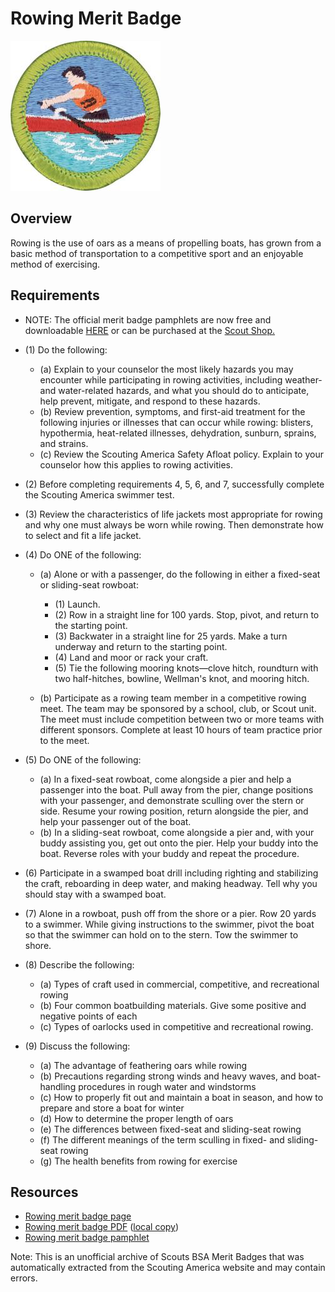 

# Rowing Merit Badge

![Rowing Merit Badge](images/rowing-merit-badge.jpg)

## Overview



Rowing is the use of oars as a means of propelling boats, has grown from a basic method of transportation to a competitive sport and an enjoyable method of exercising.

## Requirements

* NOTE:  The official merit badge pamphlets are now free and downloadable  [HERE](https://filestore.scouting.org/filestore/Merit_Badge_ReqandRes/Pamphlets/Rowing.pdf) or can be purchased at the [Scout Shop.](https://www.scoutshop.org/)
* (1) Do the following:
    * (a) Explain to your counselor the most likely hazards you may encounter while participating in rowing activities, including weather- and water-related hazards, and what you should do to anticipate, help prevent, mitigate, and respond to these hazards.
    * (b) Review prevention, symptoms, and first-aid treatment for the following injuries or illnesses that can occur while rowing: blisters, hypothermia, heat-related illnesses, dehydration, sunburn, sprains, and strains.
    * (c) Review the Scouting America Safety Afloat policy. Explain to your counselor how this applies to rowing activities.


* (2) Before completing requirements 4, 5, 6, and 7, successfully complete the Scouting America swimmer test.
* (3) Review the characteristics of life jackets most appropriate for rowing and why one must always be worn while rowing. Then demonstrate how to select and fit a life jacket.
* (4) Do ONE of the following:
    * (a) Alone or with a passenger, do the following in either a fixed-seat or sliding-seat rowboat:
        * (1) Launch.
        * (2) Row in a straight line for 100 yards. Stop, pivot, and return to the starting point.
        * (3) Backwater in a straight line for 25 yards. Make a turn underway and return to the starting point.
        * (4) Land and moor or rack your craft.
        * (5) Tie the following mooring knots—clove hitch, roundturn with two half-hitches, bowline, Wellman's knot, and mooring hitch.


    * (b) Participate as a rowing team member in a competitive rowing meet. The team may be sponsored by a school, club, or Scout unit. The meet must include competition between two or more teams with different sponsors. Complete at least 10 hours of team practice prior to the meet.


* (5) Do ONE of the following:
    * (a) In a fixed-seat rowboat, come alongside a pier and help a passenger into the boat. Pull away from the pier, change positions with your passenger, and demonstrate sculling over the stern or side. Resume your rowing position, return alongside the pier, and help your passenger out of the boat.
    * (b) In a sliding-seat rowboat, come alongside a pier and, with your buddy assisting you, get out onto the pier. Help your buddy into the boat. Reverse roles with your buddy and repeat the procedure.


* (6) Participate in a swamped boat drill including righting and stabilizing the craft, reboarding in deep water, and making headway. Tell why you should stay with a swamped boat.
* (7) Alone in a rowboat, push off from the shore or a pier. Row 20 yards to a swimmer. While giving instructions to the swimmer, pivot the boat so that the swimmer can hold on to the stern. Tow the swimmer to shore.
* (8) Describe the following:
    * (a) Types of craft used in commercial, competitive, and recreational rowing
    * (b) Four common boatbuilding materials. Give some positive and negative points of each
    * (c) Types of oarlocks used in competitive and recreational rowing.


* (9) Discuss the following:
    * (a) The advantage of feathering oars while rowing
    * (b) Precautions regarding strong winds and heavy waves, and boat-handling procedures in rough water and windstorms
    * (c) How to properly fit out and maintain a boat in season, and how to prepare and store a boat for winter
    * (d) How to determine the proper length of oars
    * (e) The differences between fixed-seat and sliding-seat rowing
    * (f) The different meanings of the term sculling in fixed- and sliding-seat rowing
    * (g) The health benefits from rowing for exercise




## Resources

- [Rowing merit badge page](https://www.scouting.org/merit-badges/rowing/)
- [Rowing merit badge PDF](https://filestore.scouting.org/filestore/Merit_Badge_ReqandRes/Pamphlets/Rowing.pdf) ([local copy](files/rowing-merit-badge.pdf))
- [Rowing merit badge pamphlet](https://www.scoutshop.org/bsa-rowing-merit-badge-pamphlet-boy-scouts-of-america-660062.html)

Note: This is an unofficial archive of Scouts BSA Merit Badges that was automatically extracted from the Scouting America website and may contain errors.
